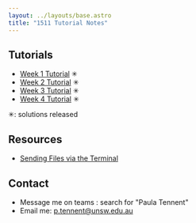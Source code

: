 ```yaml
---
layout: ../layouts/base.astro
title: "1511 Tutorial Notes"
---
```


## Tutorials

- [Week 1 Tutorial](/1511/week01) ✳
- [Week 2 Tutorial](/1511/week02) ✳
- [Week 3 Tutorial](/1511/week03) ✳
- [Week 4 Tutorial](/1511/week04) ✳

✳: solutions released

## Resources

- [Sending Files via the Terminal](/sending_via_terminal)

## Contact

- Message me on teams : search for "Paula Tennent"
- Email me: p.tennent@unsw.edu.au
